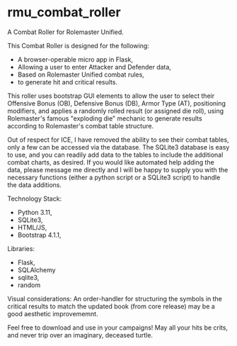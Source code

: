 # rmu_combat_roller
A Combat Roller for Rolemaster Unified.

This Combat Roller is designed for the following:
- A browser-operable micro app in Flask,
- Allowing a user to enter Attacker and Defender data, 
- Based on Rolemaster Unified combat rules,
- to generate hit and critical results.

This roller uses bootstrap GUI elements to allow the user to select their Offensive Bonus (OB), Defensive Bonus (DB), Armor Type (AT), positioning modifiers, and applies a randomly rolled result (or assigned die roll), using Rolemaster's famous "exploding die" mechanic to generate results according to Rolemaster's combat table structure.

Out of respect for ICE, I have removed the ability to see their combat tables, only a few can be accessed via the database.  The SQLite3 database is easy to use, and you can readily add data to the tables to include the additional combat charts, as desired.  If you would like automated help adding the data, please message me directly and I will be happy to supply you with the necessary functions (either a python script or a SQLite3 script) to handle the data additions.

Technology Stack:
- Python 3.11,
- SQLite3,
- HTML/JS,
- Bootstrap 4.1.1,

Libraries:
- Flask,
- SQLAlchemy
- sqlite3, 
- random

Visual considerations: An order-handler for structuring the symbols in the critical results to match the updated book (from core release) may be a good aesthetic improvememnt.

Feel free to download and use in your campaigns!  May all your hits be crits, and never trip over an imaginary, deceased turtle.
